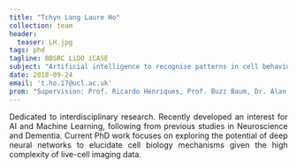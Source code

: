 ```yaml
---
title: "Tchyn Lang Laure Ho"
collection: team
header:
  teaser: LH.jpg
tags: phd
tagline: BBSRC LiDO iCASE
subject: "Artificial intelligence to recognise patterns in cell behaviour"
date: 2018-09-24
email: 't.ho.17@ucl.ac.uk'
prom: "Supervision: Prof. Ricardo Henriques, Prof. Buzz Baum, Dr. Alan Lowe"
---
```


<p align= "justify">
Dedicated to interdisciplinary research. Recently developed an interest for AI and Machine Learning, following from previous studies in Neuroscience and Dementia. Current PhD work focuses on exploring the potential of deep neural networks to elucidate cell biology mechanisms given the high complexity of live-cell imaging data.
